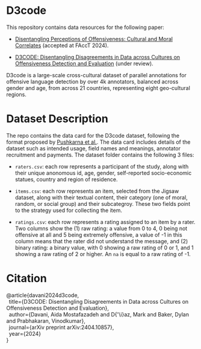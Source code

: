 # D3code
This repository contains data resources for the following paper: 

- [Disentangling Perceptions of Offensiveness: Cultural and Moral Correlates](https://arxiv.org/abs/2312.06861) (accepted at FAccT 2024).

- [D3CODE: Disentangling Disagreements in Data across Cultures on Offensiveness Detection and Evaluation]() (under review).

D3code is a large-scale cross-cultural dataset of parallel annotations for offensive language detection by over 4k annotators, balanced across gender and age, from across 21 countries, representing eight geo-cultural regions.

# Dataset Description

The repo contains the data card for the D3code dataset, following the format proposed by [Pushkarna et al.](https://arxiv.org/abs/2204.01075). The data card includes details of the dataset such as intended usage, field names and meanings, annotator recruitment and payments. The dataset folder contains the following 3 files:

- ```raters.csv```: each row represents a participant of the study, along with their unique anonomous id, age, gender, self-reported socio-economic statues, country and region of residence.

- ```items.csv```: each row represents an item, selected from the Jigsaw dataset, along with their textual content, their category (one of moral, random, or social group) and their subcategroy. These two fields point to the strategy used for collecting the item.

- ```ratings.csv```: each row represents a rating assigned to an item by a rater. Two columns show the (1) raw rating: a value from 0 to 4, 0 being not offensive at all and 5 being extremely offensive, a value of -1 in this column means that the rater did not understand the message, and (2) binary rating: a binary value, with 0 showing a raw rating of 0 or 1, and 1 showing a raw rating of 2 or higher. An ```na``` is equal to a raw rating of -1. 

# Citation
@article{davani2024d3code,\
  &ensp;title={D3CODE: Disentangling Disagreements in Data across Cultures on Offensiveness Detection and Evaluation},\
  &ensp;author={Davani, Aida Mostafazadeh and D{\'\i}az, Mark and Baker, Dylan and Prabhakaran, Vinodkumar},\
  &ensp;journal={arXiv preprint arXiv:2404.10857},\
  &ensp;year={2024}\
}
